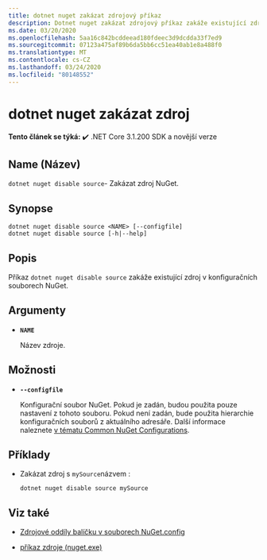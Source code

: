 ```yaml
---
title: dotnet nuget zakázat zdrojový příkaz
description: Dotnet nuget zakázat zdrojový příkaz zakáže existující zdroj v konfiguračních souborech NuGet.
ms.date: 03/20/2020
ms.openlocfilehash: 5aa16c842bcddeead180fdeec3d9dcdda33f7ed9
ms.sourcegitcommit: 07123a475af89b6da5bb6cc51ea40ab1e8a488f0
ms.translationtype: MT
ms.contentlocale: cs-CZ
ms.lasthandoff: 03/24/2020
ms.locfileid: "80148552"
---
```

# <a name="dotnet-nuget-disable-source"></a>dotnet nuget zakázat zdroj

**Tento článek se týká:** ✔️ .NET Core 3.1.200 SDK a novější verze

## <a name="name"></a>Name (Název)

`dotnet nuget disable source`- Zakázat zdroj NuGet.

## <a name="synopsis"></a>Synopse

```dotnetcli
dotnet nuget disable source <NAME> [--configfile]
dotnet nuget disable source [-h|--help]
```

## <a name="description"></a>Popis

Příkaz `dotnet nuget disable source` zakáže existující zdroj v konfiguračních souborech NuGet.

## <a name="arguments"></a>Argumenty

- **`NAME`**

  Název zdroje.

## <a name="options"></a>Možnosti

- **`--configfile`**

  Konfigurační soubor NuGet. Pokud je zadán, budou použita pouze nastavení z tohoto souboru. Pokud není zadán, bude použita hierarchie konfiguračních souborů z aktuálního adresáře. Další informace naleznete [v tématu Common NuGet Configurations](https://docs.microsoft.com/nuget/consume-packages/configuring-nuget-behavior).

## <a name="examples"></a>Příklady

- Zakázat zdroj s `mySource`názvem :

  ```dotnetcli
  dotnet nuget disable source mySource
  ```

## <a name="see-also"></a>Viz také

- [Zdrojové oddíly balíčku v souborech NuGet.config](/nuget/reference/nuget-config-file#package-source-sections)

- [příkaz zdroje (nuget.exe)](/nuget/reference/cli-reference/cli-ref-sources)

